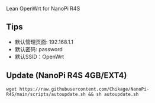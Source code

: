 Lean OpenWrt for NanoPi R4S
 
## Tips
* 默认管理页面: 192.168.1.1
* 默认密码: password
* 默认SSID：OpenWrt

## Update (NanoPi R4S 4GB/EXT4)
```
wget https://raw.githubusercontent.com/Chikage/NanoPi-R4S/main/scripts/autoupdate.sh && sh autoupdate.sh
```

